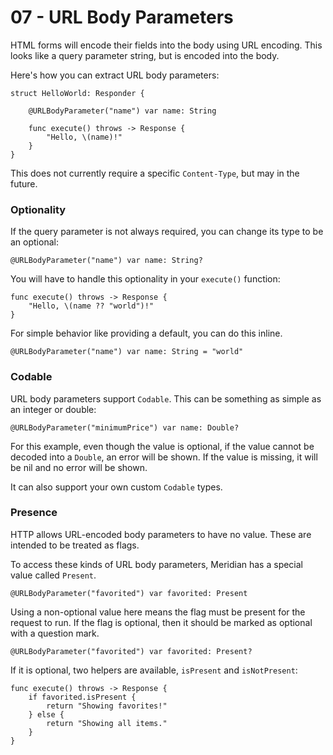 # 07 - URL Body Parameters

HTML forms will encode their fields into the body using URL encoding. This looks like a query parameter string, but is encoded into the body.

Here's how you can extract URL body parameters:

    struct HelloWorld: Responder {
    
        @URLBodyParameter("name") var name: String
    
        func execute() throws -> Response {
            "Hello, \(name)!"
        }
    }

This does not currently require a specific `Content-Type`, but may in the future.

### Optionality

If the query parameter is not always required, you can change its type to be an optional:

    @URLBodyParameter("name") var name: String?

You will have to handle this optionality in your `execute()` function:

    func execute() throws -> Response {
        "Hello, \(name ?? "world")!"
    }

For simple behavior like providing a default, you can do this inline. 

    @URLBodyParameter("name") var name: String = "world"

### Codable

URL body parameters support `Codable`. This can be something as simple as an integer or double:

    @URLBodyParameter("minimumPrice") var name: Double?

For this example, even though the value is optional, if the value cannot be decoded into a `Double`, an error will be shown. If the value is missing, it will be nil and no error will be shown.

It can also support your own custom `Codable` types.

### Presence

HTTP allows URL-encoded body parameters to have no value. These are intended to be treated as flags. 

To access these kinds of URL body parameters, Meridian has a special value called `Present`.

    @URLBodyParameter("favorited") var favorited: Present

Using a non-optional value here means the flag must be present for the request to run. If the flag is optional, then it should be marked as optional with a question mark.

    @URLBodyParameter("favorited") var favorited: Present?

If it is optional, two helpers are available, `isPresent` and `isNotPresent`:

    func execute() throws -> Response {
        if favorited.isPresent {
            return "Showing favorites!"
        } else {
            return "Showing all items."
        }
    }
